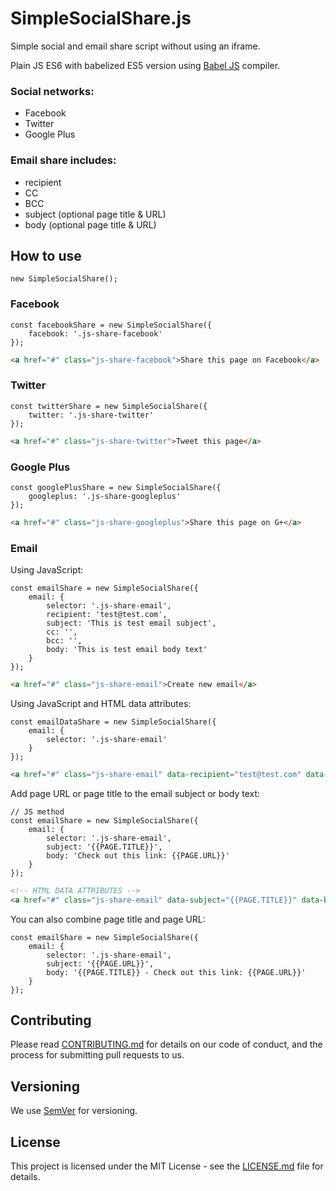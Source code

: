 # SimpleSocialShare.js

Simple social and email share script without using an iframe.

Plain JS ES6 with babelized ES5 version using [Babel JS](https://babeljs.io/) compiler.

### Social networks:
- Facebook
- Twitter
- Google Plus

### Email share includes:
- recipient
- CC
- BCC
- subject (optional page title & URL)
- body (optional page title & URL)

## How to use

```JS
new SimpleSocialShare();
```

### Facebook

```JS
const facebookShare = new SimpleSocialShare({
    facebook: '.js-share-facebook'
});
```

```HTML
<a href="#" class="js-share-facebook">Share this page on Facebook</a>
```

### Twitter

```JS
const twitterShare = new SimpleSocialShare({
    twitter: '.js-share-twitter'
});
```

```HTML
<a href="#" class="js-share-twitter">Tweet this page</a>
```

### Google Plus

```JS
const googlePlusShare = new SimpleSocialShare({
    googleplus: '.js-share-googleplus'
});
```

```HTML
<a href="#" class="js-share-googleplus">Share this page on G+</a>
```

### Email

Using JavaScript:

```JS
const emailShare = new SimpleSocialShare({
    email: {
        selector: '.js-share-email',
        recipient: 'test@test.com',
        subject: 'This is test email subject',
        cc: '',
        bcc: '',
        body: 'This is test email body text'
    }
});
```

```HTML
<a href="#" class="js-share-email">Create new email</a>
```

Using JavaScript and HTML data attributes:

```JS
const emailDataShare = new SimpleSocialShare({
    email: {
        selector: '.js-share-email'
    }
});
```

```HTML
<a href="#" class="js-share-email" data-recipient="test@test.com" data-subject="This is test email subject" data-cc="test2@test.com" data-bcc="test3@test.com" data-body="This is test email body text">Create new email</a>
```

Add page URL or page title to the email subject or body text:

```JS
// JS method
const emailShare = new SimpleSocialShare({
    email: {
        selector: '.js-share-email',
        subject: '{{PAGE.TITLE}}',
        body: 'Check out this link: {{PAGE.URL}}'
    }
});
```

```HTML
<!-- HTML DATA ATTRIBUTES --> 
<a href="#" class="js-share-email" data-subject="{{PAGE.TITLE}}" data-body="Check out this link: {{PAGE.URL}}">Create new email</a>
```

You can also combine page title and page URL:

```JS
const emailShare = new SimpleSocialShare({
    email: {
        selector: '.js-share-email',
        subject: '{{PAGE.URL}}',
        body: '{{PAGE.TITLE}} - Check out this link: {{PAGE.URL}}'
    }
});
```

## Contributing

Please read [CONTRIBUTING.md](CONTRIBUTING.md) for details on our code of conduct, and the process for submitting pull requests to us.

## Versioning

We use [SemVer](http://semver.org/) for versioning.

## License

This project is licensed under the MIT License - see the [LICENSE.md](LICENSE.md) file for details.
